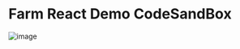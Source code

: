 # Farm React Demo CodeSandBox

![image](https://github.com/ErKeLost/react/assets/66500121/1f054b83-11a3-4d48-a14e-88d68e147a1b)
